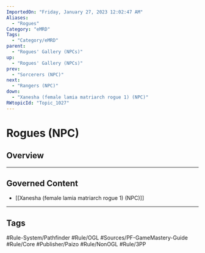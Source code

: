 ```yaml
---
ImportedOn: "Friday, January 27, 2023 12:02:47 AM"
Aliases:
  - "Rogues"
Category: "eMRD"
Tags:
  - "Category/eMRD"
parent:
  - "Rogues' Gallery (NPCs)"
up:
  - "Rogues' Gallery (NPCs)"
prev:
  - "Sorcerers (NPC)"
next:
  - "Rangers (NPC)"
down:
  - "Xanesha (female lamia matriarch rogue 1) (NPC)"
RWtopicId: "Topic_1027"
---
```

# Rogues (NPC)
## Overview
---
## Governed Content
- [[Xanesha (female lamia matriarch rogue 1) (NPC)]]


---
## Tags
#Rule-System/Pathfinder #Rule/OGL #Sources/PF-GameMastery-Guide #Rule/Core #Publisher/Paizo #Rule/NonOGL #Rule/3PP

